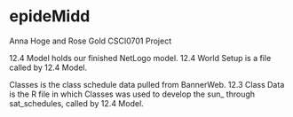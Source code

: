# epideMidd
Anna Hoge and Rose Gold
CSCI0701 Project

12.4 Model holds our finished NetLogo model.
12.4 World Setup is a file called by 12.4 Model.

Classes is the class schedule data pulled from BannerWeb.
12.3 Class Data is the R file in which Classes was used to develop
the sun_ through sat_schedules, called by 12.4 Model.
